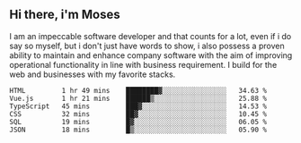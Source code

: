 ## Hi there, i'm Moses

I am an impeccable software developer and that counts for a lot, even if i do say so myself, but i don't just have words to show, i also possess a proven ability to maintain and enhance company software with the aim of improving operational functionality in line with business requirement. I build for the web and businesses with my favorite stacks.
<!--START_SECTION:waka-->

```text
HTML         1 hr 49 mins    ████████▓░░░░░░░░░░░░░░░░   34.63 %
Vue.js       1 hr 21 mins    ██████▒░░░░░░░░░░░░░░░░░░   25.88 %
TypeScript   45 mins         ███▓░░░░░░░░░░░░░░░░░░░░░   14.53 %
CSS          32 mins         ██▓░░░░░░░░░░░░░░░░░░░░░░   10.45 %
SQL          19 mins         █▓░░░░░░░░░░░░░░░░░░░░░░░   06.05 %
JSON         18 mins         █▒░░░░░░░░░░░░░░░░░░░░░░░   05.90 %
```

<!--END_SECTION:waka-->
